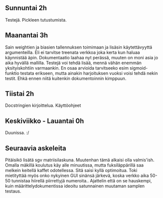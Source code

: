 ## Sunnuntai 2h
Testejä. Pickleen tutustumista.

## Maanantai 3h
Sain weightien ja biasien tallennuksen toimimaan ja lisäsin käytettävyyttä argumenteilla. Eli ei tarvitse treenata verkkoa joka kerta kun haluaa käynnistää äpin. Dokumentaatio laahaa nyt perässä, muuten on moni asia jo aika hyvällä mallilla. Testejä voi tehdä lisää, mennä vähän enemmän yksityiskohtiin varmaankin. En osaa arvioida tarvitseeko esim sigmoid-funktio testata erikseen, mutta ainakin harjoituksen vuoksi voisi tehdä nekin testit. Ehkä ennen niitä kuitenkin dokumentoinnin kimppuun.

## Tiistai 2h
Docstringien kirjoittelua. Käyttöohjeet

## Keskiviikko - Lauantai 0h
Duunissa. :/

## Seuraavia askeleita
Pitäisikö lisätä sgv matriisilaskuna. Muutenhan tämä alkaisi olla valmis'ish. Omalla mäkillä koulutus käy alle minuutissa, mutta fuksiläppärillä saa melkein keitellä kaffet odotellessa. Sitä saisi kyllä optimoitua. Toki mietityttää myös onko nykyinen GUI sinänsä järkevä, koska verkko aika 50-50 tunnistaa hiirellä piirrettyjä numeroita.. Ajattelin että on se hauskempi, kuin määrittelydokumentissa ideoitu satunnainen muutaman samplen testaus. 
